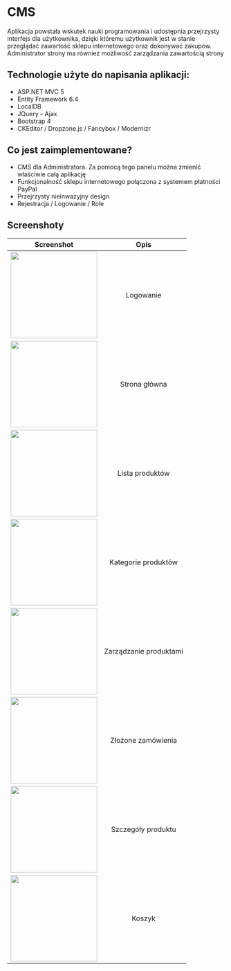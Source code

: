 # CMS

Aplikacja powstała wskutek nauki programowania i udostępnia przejrzysty interfejs dla użytkownika, dzięki któremu użytkownik jest w stanie przeglądać zawartość sklepu internetowego oraz dokonywać zakupów. Administrator strony ma również możliwość zarządzania zawartością strony

## Technologie użyte do napisania aplikacji:
- ASP.NET MVC 5
- Entity Framework 6.4
- LocalDB
- JQuery - Ajax
- Bootstrap 4
- CKEditor / Dropzone.js / Fancybox / Modernizr

## Co jest zaimplementowane?

- CMS dla Administratora. Za pomocą tego panelu można zmienić właściwie całą aplikację
- Funkcjonalność sklepu internetowego połączona z systemem płatności PayPal
- Przejrzysty nieinwazyjny design
- Rejestracja / Logowanie / Role

## Screenshoty

| Screenshot | Opis |
| :---:       | :---: |
| <img src="https://user-images.githubusercontent.com/88888347/219944084-17fc9347-4ca8-439b-ac81-e1be646ae6e3.png" width="200"> | Logowanie |
| <img src="https://user-images.githubusercontent.com/88888347/219944389-9554684a-c2b4-4796-b2dc-773c2bd9cc41.png" width="200"> | Strona główna |
| <img src="https://user-images.githubusercontent.com/88888347/219944497-c2af3ea8-c961-468e-b9e6-2e7f159cbd99.png" width="200"> | Lista produktów |
| <img src="https://user-images.githubusercontent.com/88888347/219944518-435bac32-c3da-414c-8f47-21bcf1f41217.png" width="200"> | Kategorie produktów |
| <img src="https://user-images.githubusercontent.com/88888347/219944583-1f66dc35-96d4-416c-96a9-ca1a82adf4d1.png" width="200"> | Zarządzanie produktami |
| <img src="https://user-images.githubusercontent.com/88888347/219944599-870ce94e-af25-4ec7-af4a-655de3ae0d8b.png" width="200"> | Złożone zamówienia |
| <img src="https://user-images.githubusercontent.com/88888347/219944648-f57142a7-6336-4a94-94f7-e13d47a0d5ca.png" width="200"> | Szczegóły produktu |
| <img src="https://user-images.githubusercontent.com/88888347/219944677-657d3a78-1cde-4236-9186-d12382585ae0.png" width="200"> | Koszyk |
